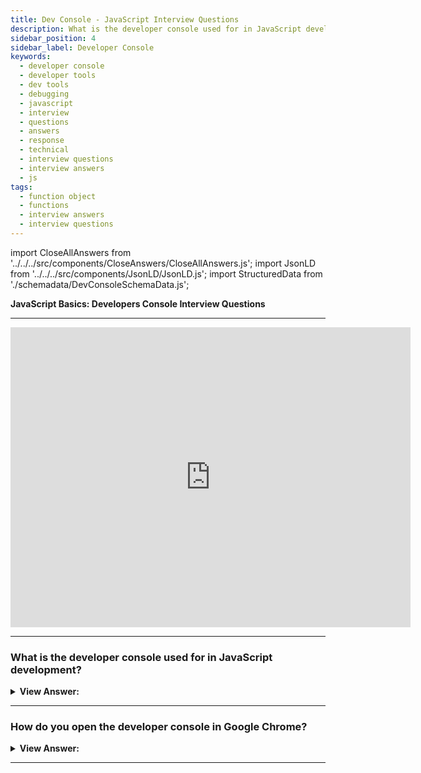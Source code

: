 ```yaml
---
title: Dev Console - JavaScript Interview Questions
description: What is the developer console used for in JavaScript development? A developer console is a tool that allows you to interact with the JavaScript engine.
sidebar_position: 4
sidebar_label: Developer Console
keywords:
  - developer console
  - developer tools
  - dev tools
  - debugging
  - javascript
  - interview
  - questions
  - answers
  - response
  - technical
  - interview questions
  - interview answers
  - js
tags:
  - function object
  - functions
  - interview answers
  - interview questions
---
```


<!-- Notes: Passed Rich Snippets validation. -->

import CloseAllAnswers from '../../../src/components/CloseAnswers/CloseAllAnswers.js';
import JsonLD from '../../../src/components/JsonLD/JsonLD.js';
import StructuredData from './schemadata/DevConsoleSchemaData.js';

<JsonLD data={StructuredData} />

<head>
  <title>Developer Console | JavaScript Frontend Interview Questions</title>
</head>

**JavaScript Basics: Developers Console Interview Questions**

---

<div class='videoWrapper'>
<iframe
    width="640"
    height="480"
    src="https://www.youtube.com/embed/x5G5o2Bul2c"
    frameborder="0"
    allow="autoplay; encrypted-media"
    allowfullscreen
>
</iframe>
</div>

---

<CloseAllAnswers />

### What is the developer console used for in JavaScript development?

<details>
  <summary><strong>View Answer:</strong></summary>
  <div>
  <div><strong>Interview Response:</strong> It allows us to run, debug, inspect, analyze, and manipulate JavaScript in the browser.</div><br />
  <div><strong>Technical Response:</strong> The developer console resembles a shell interface and has tools for viewing the DOM, debugging, and analyzing network traffic. The console collects data as part of the JavaScript development process and interacts with a web page through JavaScript expressions within the page's context. The console essentially allows you to generate, administer, and monitor JavaScript.
  </div><br />
  <div><strong>Additional Information:</strong> We can use developer tools to see problems, perform commands, and analyze variables.
  </div>
  </div>
</details>

---

### How do you open the developer console in Google Chrome?

<details>
  <summary><strong>View Answer:</strong></summary>
  <div>
  <div><strong>Interview Response:</strong> We can open the dev console using the f12 or Cmd+Opt+J for Mac users.</div><br />
  <div><strong>Technical Response:</strong> F12 or, if you're using a Mac, Cmd+Opt+J. You may also inspect the browser window by right-clicking it. The browser window launches Chrome Developer Tools, and you should then select the Console option.
  </div><br />
  <div><strong>Additional Information:</strong> On Windows, most browser developer tools get accessed by pressing F12; however, Chrome for Mac requires Cmd+Opt+J, and Safari requires Cmd+Opt+C. (need to enable first).
  </div>
  </div>
</details>

---
